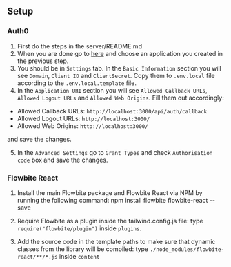 ## Setup

### Auth0

1. First do the steps in the server/README.md
2. When you are done go to [here](https://manage.auth0.com/#/applications) and choose an application you created in the previous step.
3. You should be in `Settings` tab. In the `Basic Information` section you will see `Domain`, `Client ID` and `ClientSecret`. Copy them to `.env.local` file according to the `.env.local.template` file.
4. In the `Application URI` section you will see `Allowed Callback URLs`, `Allowed Logout URLs` and `Allowed Web Origins`. Fill them out accordingly:

- Allowed Callback URLs: `http://localhost:3000/api/auth/callback`
- Allowed Logout URLs: `http://localhost:3000/`
- Allowed Web Origins: `http://localhost:3000/`

and save the changes.

5. In the `Advanced Settings` go to `Grant Types` and check `Authorisation code` box and save the changes.

### Flowbite React

1. Install the main Flowbite package and Flowbite React via NPM by running the following command:
   npm install flowbite flowbite-react --save

2. Require Flowbite as a plugin inside the tailwind.config.js file: type `require("flowbite/plugin")` inside `plugins`.

3. Add the source code in the template paths to make sure that dynamic classes from the library will be compiled: type `./node_modules/flowbite-react/**/*.js` inside `content`
